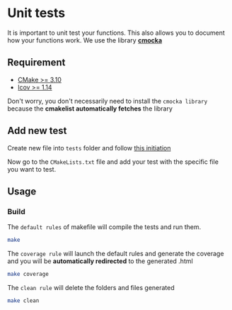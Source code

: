 # Unit tests

It is important to unit test your functions.
This also allows you to document how your functions work.
We use the library [**cmocka**](https://cmocka.org/#features)

## Requirement

- [CMake >= 3.10](https://cmake.org/download/)
- [lcov >= 1.14](http://ltp.sourceforge.net/coverage/lcov.php)

Don't worry, you don't necessarily need to install the `cmocka library`
because the **cmakelist automatically fetches** the library

## Add new test

Create new file into `tests` folder and follow [this initiation](https://cmocka.org/talks/cmocka_unit_testing_and_mocking.pdf)

Now go to the `CMakeLists.txt` file and add your test with the specific file you want to test.

## Usage

### Build

The `default rules` of makefile will compile the tests and run them.

```sh
make
```

The `coverage rule` will launch the default rules and generate the coverage
and you will be **automatically redirected** to the generated .html

```sh
make coverage
```

The `clean rule` will delete the folders and files generated

```sh
make clean
```
